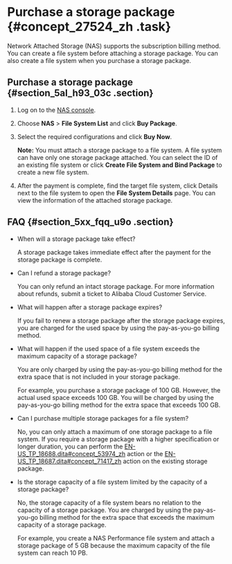 # Purchase a storage package {#concept_27524_zh .task}

Network Attached Storage \(NAS\) supports the subscription billing method. You can create a file system before attaching a storage package. You can also create a file system when you purchase a storage package.

## Purchase a storage package {#section_5al_h93_03c .section}

1.  Log on to the [NAS console](https://partners-intl.console.aliyun.com/#/nas).
2.  Choose **NAS** \> **File System List** and click **Buy Package**.
3.  Select the required configurations and click **Buy Now**.

    **Note:** You must attach a storage package to a file system. A file system can have only one storage package attached. You can select the ID of an existing file system or click **Create File System and Bind Package** to create a new file system.

4.  After the payment is complete, find the target file system, click Details next to the file system to open the **File System Details** page. You can view the information of the attached storage package.

## FAQ {#section_5xx_fqq_u9o .section}

-   When will a storage package take effect?

    A storage package takes immediate effect after the payment for the storage package is complete.

-   Can I refund a storage package?

    You can only refund an intact storage package. For more information about refunds, submit a ticket to Alibaba Cloud Customer Service.

-   What will happen after a storage package expires?

    If you fail to renew a storage package after the storage package expires, you are charged for the used space by using the pay-as-you-go billing method.

-   What will happen if the used space of a file system exceeds the maximum capacity of a storage package?

    You are only charged by using the pay-as-you-go billing method for the extra space that is not included in your storage package.

    For example, you purchase a storage package of 100 GB. However, the actual used space exceeds 100 GB. You will be charged by using the pay-as-you-go billing method for the extra space that exceeds 100 GB.

-   Can I purchase multiple storage packages for a file system?

    No, you can only attach a maximum of one storage package to a file system. If you require a storage package with a higher specification or longer duration, you can perform the [EN-US\_TP\_18688.dita\#concept\_53974\_zh](EN-US_TP_18688.dita#concept_53974_zh) action or the [EN-US\_TP\_18687.dita\#concept\_71417\_zh](EN-US_TP_18687.dita#concept_71417_zh) action on the existing storage package.

-   Is the storage capacity of a file system limited by the capacity of a storage package?

    No, the storage capacity of a file system bears no relation to the capacity of a storage package. You are charged by using the pay-as-you-go billing method for the extra space that exceeds the maximum capacity of a storage package.

    For example, you create a NAS Performance file system and attach a storage package of 5 GB because the maximum capacity of the file system can reach 10 PB.



